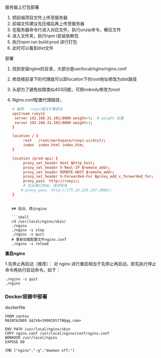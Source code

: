 服务器上打包部署

1. 把前端项目文件上传至服务器
2. 前端文件建议先压缩后再上传至服务器
3. 在服务器命令行进入对应文件，执行unzip命令，解压文件
4. 进入文件夹，执行npm i安装依赖包
5. 执行npm run build:prod 进行打包
6. 此时可以看到dist文件

部署

1. 找到安装nginx的目录，大部分是usr/local/nginx/nginx.conf

2. 修改根目录下的代理就可以即location下的root地址修改为dist路径

3. 头部为了避免权限类似403问题，可把nobody修改为root

4. Nginx.conf配置代理路径，

   ```conf
   # 集群   ruoyi相当于集群名
   upstream ruoyi{
   	server 192.168.31.101:8080 weight=5;  # weight 权重
   	server 192.168.31.102:8080 weight=3; 
   }
   
   location / {
        root   /root/workspace/ruoyi-ui/dist/;
        index  index.html index.htm;
   }
   
   location /prod-api/ {
        proxy_set_header Host $http_host;
        proxy_set_header X-Real-IP $remote_addr;
        proxy_set_header REMOTE-HOST $remote_addr;
        proxy_set_header X-Forwarded-For $proxy_add_x_forwarded_for;
        proxy_pass  http://ruoyi/;
        # 后台接口地址，请求转发
       # proxy_pass  http://175.24.230.207:3000/;
   }
   
```
   
   ## 启动、停止nginx
   
   ```shell
   cd /usr/local/nginx/sbin/
   ./nginx 
   ./nginx -s stop
   ./nginx -s quit
   # 重新加载配置文件nginx.conf
   ./nginx -s reload
   ```

**重启nginx**

1.先停止再启动（推荐）：
对 nginx 进行重启相当于先停止再启动，即先执行停止命令再执行启动命令。如下：

```shell
./nginx -s quit
./nginx
```



### Docker容器中部署

dockerfile

```shell
FROM centos
MAINTAINER GAJYA<1990195770@qq.com>

ENV PATH /usr/local/nginx/sbin
COPY nginx.conf /usr/local/nginx/conf/nginx.conf
WORKDIR /usr/local/nginx
EXPOSE 80

CMD ["nginx","-g","daemon off;"]

```

